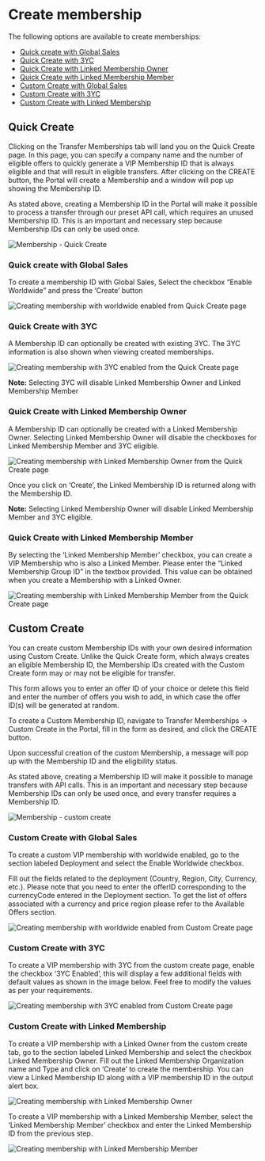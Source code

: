 # Create membership

The following options are available to create memberships:

- [Quick create with Global Sales](#quick-create-with-global-sales)
- [Quick Create with 3YC](#quick-create-with-3yc)
- [Quick Create with Linked Membership Owner](#quick-create-with-linked-membership-owner)
- [Quick Create with Linked Membership Member](#quick-create-with-linked-membership-member)
- [Custom Create with Global Sales](#custom-create-with-global-sales)
- [Custom Create with 3YC](#custom-create-with-3yc)
- [Custom Create with Linked Membership](#custom-create-with-linked-membership)

## Quick Create

Clicking on the Transfer Memberships tab will land you on the Quick Create page. In this page, you can specify a company name and the number of eligible offers to quickly generate a VIP Membership ID that is always eligible and that will result in eligible transfers. After clicking on the CREATE button, the Portal will create a Membership and a window will pop up showing the Membership ID.

As stated above, creating a Membership ID in the Portal will make it possible to process a transfer through our preset API call, which requires an unused Membership ID. This is an important and necessary step because Membership IDs can only be used once.

![Membership - Quick Create](/src/pages/sandbox/image/create_membership_1.png)

### Quick create with Global Sales

To create a membership ID with Global Sales, Select the checkbox “Enable Worldwide” and press the ‘Create’ button

![Creating membership with worldwide enabled from Quick Create page](/src/pages/sandbox/image/global_sales_1.png)

### Quick Create with 3YC

A Membership ID can optionally be created with existing 3YC. The 3YC information is also shown when viewing created memberships.

![Creating membership with 3YC enabled from the Quick Create page](/src/pages/sandbox/image/membership_3yc.png)

**Note:** Selecting 3YC will disable Linked Membership Owner and Linked Membership Member

### Quick Create with Linked Membership Owner

A Membership ID can optionally be created with a Linked Membership Owner. Selecting Linked Membership Owner will disable the checkboxes for Linked Membership Member and 3YC eligible.

![Creating membership with Linked Membership Owner from the Quick Create page](/src/pages/sandbox/image/membership_quick_create.png)

Once you click on ‘Create’, the Linked Membership ID is returned along with the Membership ID.

**Note:** Selecting Linked Membership Owner will disable Linked Membership Member and 3YC eligible.

### Quick Create with Linked Membership Member

By selecting the ‘Linked Membership Member’ checkbox, you can create a VIP Membership who is also a Linked Member. Please enter the “Linked Membership Group ID” in the textbox provided. This value can be obtained when you create a Membership with a Linked Owner.

![Creating membership with Linked Membership Member from the Quick Create page](/src/pages/sandbox/image/create_membership_2.png)

## Custom Create

You can create custom Membership IDs with your own desired information using Custom Create. Unlike the Quick Create form, which always creates an eligible Membership ID, the Membership IDs created with the Custom Create form may or may not be eligible for transfer.

This form allows you to enter an offer ID of your choice or delete this field and enter the number of offers you wish to add, in which case the offer ID(s) will be generated at random.

To create a Custom Membership ID, navigate to Transfer Memberships -> Custom Create in the Portal, fill in the form as desired, and click the CREATE button.

Upon successful creation of the custom Membership, a message will pop up with the Membership ID and the eligibility status.

As stated above, creating a Membership ID will make it possible to manage transfers with API calls. This is an important and necessary step because Membership IDs can only be used once, and every transfer requires a Membership ID.

![Membership - custom create](/src/pages/sandbox/image/memebership_custom.png)

### Custom Create with Global Sales

To create a custom VIP membership with worldwide enabled, go to the section labeled Deployment and select the Enable Worldwide checkbox.

Fill out the fields related to the deployment (Country, Region, City, Currency, etc.). Please note that you need to enter the offerID corresponding to the currencyCode entered in the Deployment section. To get the list of offers associated with a currency and price region please refer to the Available Offers section.

![Creating membership with worldwide enabled from Custom Create page](/src/pages/sandbox/image/custom_create.png)

### Custom Create with 3YC

To create a VIP membership with 3YC from the custom create page, enable the checkbox ‘3YC Enabled’, this will display a few additional fields with default values as shown in the image below. Feel free to modify the values as per your requirements.

![Creating membership with 3YC enabled from Custom Create page](/src/pages/sandbox/image/custom_create_3yc.png)

### Custom Create with Linked Membership

To create a VIP membership with a Linked Owner from the custom create tab, go to the section labeled Linked Membership and select the checkbox Linked Membership Owner. Fill out the Linked Membership Organization name and Type and click on ‘Create’ to create the membership. You can view a Linked Membership ID along with a VIP membership ID in the output alert box.

![Creating membership with Linked Membership Owner](/src/pages/sandbox/image/custom_create_lm.png)

To create a VIP membership with a Linked Membership Member, select the ‘Linked Membership Member’ checkbox and enter the Linked Membership ID from the previous step.

![Creating membership with Linked Membership Member](/src/pages/sandbox/image/custom_create_lm2.png)
